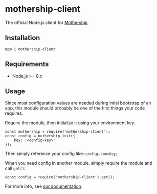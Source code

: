 # mothership-client

The official Node.js client for [Mothership](https://mothership.cloud).

## Installation
```
npm i mothership-client
```

## Requirements
- Node.js >= 8.x

## Usage
Since most configuration values are needed during intial bootstrap of an app, this
module should probably be one of the first things your code requires.

Require the module, then initialize it using your environment key.

```
const mothership = require('mothership-client');
const config = mothership.init({
    key: '<config-key>'
});
```

Then simply reference your config like: `config.someKey`;

When you need config in another module, simply require the module and call `get()`:

```
const config = require('mothership-client').get();
```

For more info, see [our documentation](https://docs.mothership.cloud).
